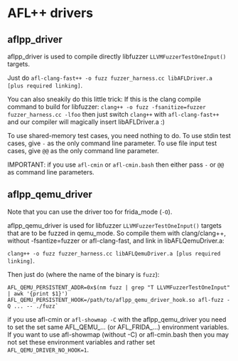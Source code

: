 # AFL++ drivers

## aflpp_driver

aflpp_driver is used to compile directly libfuzzer `LLVMFuzzerTestOneInput()`
targets.

Just do `afl-clang-fast++ -o fuzz fuzzer_harness.cc libAFLDriver.a [plus required linking]`.

You can also sneakily do this little trick:
If this is the clang compile command to build for libfuzzer:
  `clang++ -o fuzz -fsanitize=fuzzer fuzzer_harness.cc -lfoo`
then just switch `clang++` with `afl-clang-fast++` and our compiler will
magically insert libAFLDriver.a :)

To use shared-memory test cases, you need nothing to do.
To use stdin test cases, give `-` as the only command line parameter.
To use file input test cases, give `@@` as the only command line parameter.

IMPORTANT: if you use `afl-cmin` or `afl-cmin.bash` then either pass `-`
or `@@` as command line parameters.

## aflpp_qemu_driver

Note that you can use the driver too for frida_mode (`-O`).

aflpp_qemu_driver is used for libfuzzer `LLVMFuzzerTestOneInput()` targets that
are to be fuzzed in qemu_mode. So compile them with clang/clang++, without
-fsantize=fuzzer or afl-clang-fast, and link in libAFLQemuDriver.a:

`clang++ -o fuzz fuzzer_harness.cc libAFLQemuDriver.a [plus required linking]`.

Then just do (where the name of the binary is `fuzz`):

```
AFL_QEMU_PERSISTENT_ADDR=0x$(nm fuzz | grep "T LLVMFuzzerTestOneInput" | awk '{print $1}')
AFL_QEMU_PERSISTENT_HOOK=/path/to/aflpp_qemu_driver_hook.so afl-fuzz -Q ... -- ./fuzz`
```

if you use afl-cmin or `afl-showmap -C` with the aflpp_qemu_driver you need to
set the set same AFL_QEMU_... (or AFL_FRIDA_...) environment variables.
If you want to use afl-showmap (without -C) or afl-cmin.bash then you may not
set these environment variables and rather set `AFL_QEMU_DRIVER_NO_HOOK=1`.